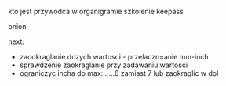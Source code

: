 kto jest przywodca w organigramie
szkolenie keepass

onion


next:
- zaookraglanie dozych wartosci - przelaczn=anie mm-inch
- sprawdzenie zaokraglanie przy zadawaniu wartosci
- ograniczyc incha do max: .....6 zamiast 7 lub zaokraglic w dol